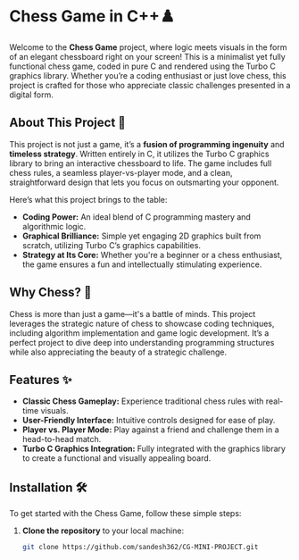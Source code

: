 # Chess Game in C++♟️

Welcome to the **Chess Game** project, where logic meets visuals in the form of an elegant chessboard right on your screen! This is a minimalist yet fully functional chess game, coded in pure C and rendered using the Turbo C graphics library. Whether you’re a coding enthusiast or just love chess, this project is crafted for those who appreciate classic challenges presented in a digital form.

## About This Project 🌟
This project is not just a game, it’s a **fusion of programming ingenuity** and **timeless strategy**. Written entirely in C, it utilizes the Turbo C graphics library to bring an interactive chessboard to life. The game includes full chess rules, a seamless player-vs-player mode, and a clean, straightforward design that lets you focus on outsmarting your opponent.

Here’s what this project brings to the table:

- **Coding Power:** An ideal blend of C programming mastery and algorithmic logic.
- **Graphical Brilliance:** Simple yet engaging 2D graphics built from scratch, utilizing Turbo C’s graphics capabilities.
- **Strategy at Its Core:** Whether you're a beginner or a chess enthusiast, the game ensures a fun and intellectually stimulating experience.

## Why Chess? 🤔
Chess is more than just a game—it's a battle of minds. This project leverages the strategic nature of chess to showcase coding techniques, including algorithm implementation and game logic development. It’s a perfect project to dive deep into understanding programming structures while also appreciating the beauty of a strategic challenge.

## Features ✨
- **Classic Chess Gameplay:** Experience traditional chess rules with real-time visuals.
- **User-Friendly Interface:** Intuitive controls designed for ease of play.
- **Player vs. Player Mode:** Play against a friend and challenge them in a head-to-head match.
- **Turbo C Graphics Integration:** Fully integrated with the graphics library to create a functional and visually appealing board.

## Installation 🛠️

To get started with the Chess Game, follow these simple steps:

1. **Clone the repository** to your local machine:
   ```bash
   git clone https://github.com/sandesh362/CG-MINI-PROJECT.git
